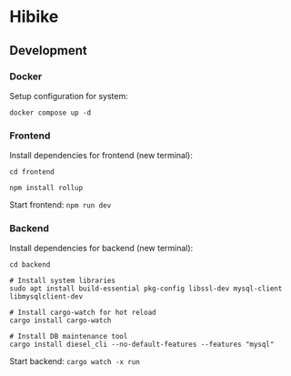 # Hibike

## Development

### Docker

Setup configuration for system:
```
docker compose up -d
```

### Frontend 

Install dependencies for frontend (new terminal):
```
cd frontend

npm install rollup
```

Start frontend: `npm run dev`

### Backend

Install dependencies for backend (new terminal):
```
cd backend

# Install system libraries
sudo apt install build-essential pkg-config libssl-dev mysql-client libmysqlclient-dev

# Install cargo-watch for hot reload
cargo install cargo-watch

# Install DB maintenance tool
cargo install diesel_cli --no-default-features --features "mysql"
```

Start backend: `cargo watch -x run`